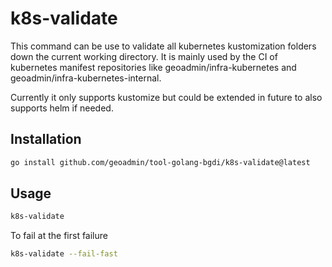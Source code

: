 # k8s-validate

This command can be use to validate all kubernetes kustomization folders down the current working directory.
It is mainly used by the CI of kubernetes manifest repositories like geoadmin/infra-kubernetes and geoadmin/infra-kubernetes-internal.

Currently it only supports kustomize but could be extended in future to also supports helm if needed.

## Installation

```bash
go install github.com/geoadmin/tool-golang-bgdi/k8s-validate@latest
```

## Usage

```bash
k8s-validate
```

To fail at the first failure

```bash
k8s-validate --fail-fast
```
